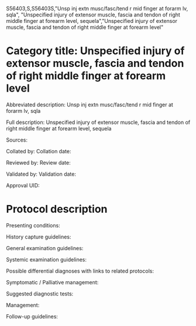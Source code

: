 S56403,S,S56403S,"Unsp inj extn musc/fasc/tend r mid finger at forarm lv, sqla", "Unspecified injury of extensor muscle, fascia and tendon of right middle finger at forearm level, sequela","Unspecified injury of extensor muscle, fascia and tendon of right middle finger at forearm level"
# Category title: Unspecified injury of extensor muscle, fascia and tendon of right middle finger at forearm level

Abbreviated description: Unsp inj extn musc/fasc/tend r mid finger at forarm lv, sqla

Full description: Unspecified injury of extensor muscle, fascia and tendon of right middle finger at forearm level, sequela

Sources:

Collated by:
Collation date:

Reviewed by:
Review date:

Validated by:
Validation date:

Approval UID:

# Protocol description

Presenting conditions:

History capture guidelines:

General examination guidelines:

Systemic examination guidelines:

Possible differential diagnoses with links to related protocols:

Symptomatic / Palliative management:

Suggested diagnostic tests:

Management:

Follow-up guidelines:
